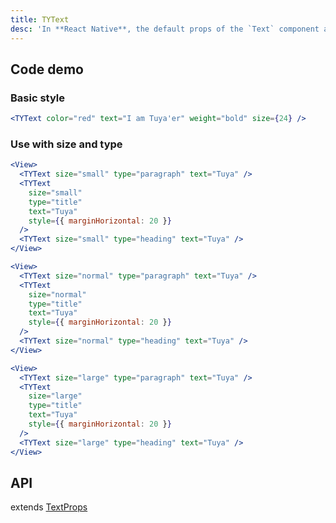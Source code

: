 ```yaml
---
title: TYText
desc: 'In **React Native**, the default props of the `Text` component are inconsistent on Android and IOS.<br/>`TYText` has a layer of encapsulation on the `Text` component to ensure that the IOS and Android are consistent.'
---
```


## Code demo

### Basic style

```jsx
<TYText color="red" text="I am Tuya'er" weight="bold" size={24} />
```

### Use with size and type

```jsx
<View>
  <TYText size="small" type="paragraph" text="Tuya" />
  <TYText
    size="small"
    type="title"
    text="Tuya"
    style={{ marginHorizontal: 20 }}
  />
  <TYText size="small" type="heading" text="Tuya" />
</View>
```

```jsx
<View>
  <TYText size="normal" type="paragraph" text="Tuya" />
  <TYText
    size="normal"
    type="title"
    text="Tuya"
    style={{ marginHorizontal: 20 }}
  />
  <TYText size="normal" type="heading" text="Tuya" />
</View>
```

```jsx
<View>
  <TYText size="large" type="paragraph" text="Tuya" />
  <TYText
    size="large"
    type="title"
    text="Tuya"
    style={{ marginHorizontal: 20 }}
  />
  <TYText size="large" type="heading" text="Tuya" />
</View>
```

## API

extends [TextProps](https://reactnative.dev/docs/text#props)

<API name="TYTextProps"></API>

